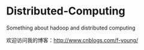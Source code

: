 # Distributed-Computing
Something about hadoop and distributed computing

欢迎访问我的博客：http://www.cnblogs.com/f-young/
